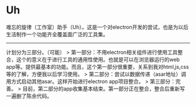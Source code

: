 # Uh
难忘的旋律（工作室）助手（Uh）。这是一个对electron开发的尝试，也是为以后生活制作一个功能齐全覆盖面广泛的工具集。
<hr/>
计划分为三部分。（可能）
> 第一部分：不用electron相关组件进行使用工具整合，这个的意义在于进行工具的通用性使用。也就是可以在浏览器运行的web app等。提供最基本的功能。而且，这个第一部分很重要，关系到我对html,js,css等的了解，方便我以后学习使用。
> 第二部分：尝试以数据传递（asar地址）调用方式启动其他asar。这样开始进行electron app项目整合。
> 第三部分：完善。
> 目前，第二部分的app收集基本结束。第一部分正在整合，整合后重新写一遍删了陈余代码。
